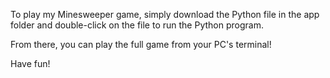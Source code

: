 To play my Minesweeper game, simply download the Python file in the app folder and double-click on the file to run the Python program. 

From there, you can play the full game from your PC's terminal!

Have fun!
